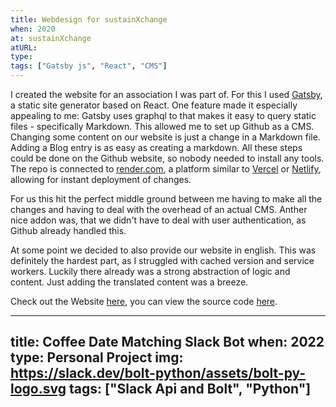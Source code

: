 ```yaml
---
title: Webdesign for sustainXchange
when: 2020
at: sustainXchange
atURL: 
type:
tags: ["Gatsby js", "React", "CMS"]
---
```


I created the website for an association I was part of. For this I used [Gatsby](https://gatsbyjs.com), a static site generator based on React. One feature made it especially appealing to me: Gatsby uses graphql to that makes it easy to query static files - specifically Markdown. This allowed me to set up Github as a CMS. Changing some content on our website is just a change in a Markdown file. Adding a Blog entry is as easy as creating a markdown. All these steps could be done on the Github website, so nobody needed to install any tools. The repo is connected to [render.com](https://render.com), a platform similar to [Vercel](https://vercel.com) or [Netlify](https://netlify.com), allowing for instant deployment of changes.   

For us this hit the perfect middle ground between me having to make all the changes and having to deal with the overhead of an actual CMS. Anther nice addon was, that we didn't have to deal with user authentication, as Github already handled this.

At some point we decided to also provide our website in english. This was definitely the hardest part, as I struggled with cached version and service workers. Luckily there already was a strong abstraction of logic and content. Just adding the translated content was a breeze. 

Check out the Website [here](https://sustainxchange.org/en/), you can view the source code [here](https://github.com/jasperanders/sustainxchange-web).

---
title: Coffee Date Matching Slack Bot 
when: 2022
type: Personal Project
img: https://slack.dev/bolt-python/assets/bolt-py-logo.svg
tags: ["Slack Api and Bolt", "Python"]
---
